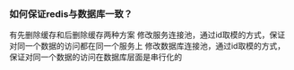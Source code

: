 ### 如何保证redis与数据库一致？
有先删除缓存和后删除缓存两种方案
修改服务连接池，通过id取模的方式，保证对同一个数据的访问都在同一个服务上
修改数据库连接池，通过id取模的方式，保证对同一个数据的访问在数据库层面是串行化的
